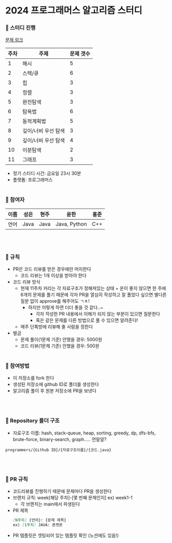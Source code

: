 # 2024 프로그래머스 알고리즘 스터디

### 📎 스터디 진행
[문제 링크](https://school.programmers.co.kr/learn/challenges?tab=algorithm_practice_kit)

| 주차 | 주제 | 문제 갯수 |
| --- | --- | --- |
| 1 | 해시 | 5 |
| 2 | 스택/큐 | 6 |
| 3 | 힙 | 3 |
| 4 | 정렬 | 3 |
| 5 | 완전탐색 | 3 |
| 6 | 탐욕법 | 6 |
| 7 | 동적계획법 | 5 |
| 8 | 깊이/너비 우선 탐색 | 3 |
| 9 | 깊이/너비 우선 탐색 | 4 |
| 10 | 이분탐색 | 2 |
| 11 | 그래프 | 3 |
- 정기 스터디 시간: 금요일 23시 30분
- 플랫폼: 프로그래머스
<br><br>
### 📎 참여자
| 이름 | 성은 | 현주 | 윤한 | 홍준 |
| --- | --- | --- | --- | --- |
| 언어 | Java | Java | Java, Python | C++ |

<br><br>
### 📎 규칙
- PR은 코드 리뷰를 받은 경우에만 머지한다
    - 코드 리뷰는 1개 이상을 받아야 한다
- 코드 리뷰 방식
    - 현재 11주차 커리는 각 자료구조가 정해져있는 상태 + 운이 좋지 않으면 한 주에 6개의 문제를 풀기 때문에 각자 PR을 열심히 작성하고 잘 풀었다 싶으면 별다른 질문 없이 approve를 해주어도 ㄱㅊ!
        - 하지만 이렇게 하면 더더 좋을 것 같다..~
            - 각자 작성한 PR 내용에서 이해가 되지 않는 부분이 있으면 질문한다
            - 혹은 같은 문제를 다른 방법으로 풀 수 있으면 알려준다!
    - 매주 단톡방에 리뷰해 줄 사람을 정한다
- 벌금
    - 문제 풀이(1문제 기준) 안했을 경우: 5000원
    - 코드 리뷰(1문제 기준) 안했을 경우: 500원
<br><br>

### 📎 참여방법
- 이 저장소를 fork 한다
- 생성된 저장소에 github ID로 폴더를 생성한다
- 알고리즘 풀이 후 원본 저장소에 PR을 보낸다

<br><br>
### 📎 Repository 폴더 구조
- 자료구조 이름: hash, stack-queue, heap, sorting, greedy, dp, dfs-bfs, brute-force, binary-search, graph….. 먼말알?
```shell
programmers/{Github ID}/{자료구조이름}/{코드.java}
```
<br><br>
### 📎 PR 규칙
- 코드리뷰를 진행하기 때문에 문제마다 PR을 생성한다
- 브랜치 규칙: week[해당 주차]-[몇 번째 문제인지] ex) week1-1
  - 각 브랜치는 main에서 파생된다
- PR 제목
    ```markdown
    [N주차] {언어}: {문제 제목}
    ex) [1주차] JAVA: 폰켓몬
    ```
- PR 템플릿은 셋팅되어 있는 템플릿 확인 (노션에도 있음!)
